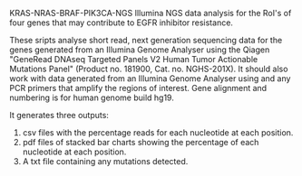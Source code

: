 KRAS-NRAS-BRAF-PIK3CA-NGS
Illumina NGS data analysis for the RoI's of four genes that may contribute to EGFR inhibitor resistance.

These sripts analyse short read, next generation sequencing data for the genes generated from an Illumina Genome Analyser using the Qiagen "GeneRead DNAseq Targeted Panels V2 Human Tumor Actionable Mutations Panel" (Product no. 181900, Cat. no. NGHS-201X).  It should also work with data generated from an Illumina Genome Analyser using and any PCR primers that amplify the regions of interest.  Gene alignment and numbering is for human genome build hg19.

It generates three outputs:
1. csv files with the percentage reads for each nucleotide at each position.
2. pdf files of stacked bar charts showing the percentage of each nucleotide at each position.
3. A txt file containing any mutations detected.
